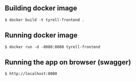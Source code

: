 ## Building docker image
```
$ docker build -t tyrell-frontend .
```

## Running docker image
```
$ docker run -d -8080:8080 tyrell-frontend
```

## Running the app on browser (swagger)
```
$ http://localhost:8080

```
